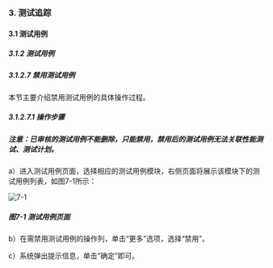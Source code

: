 ### 3. 测试追踪

#### 3.1 测试用例

##### 3.1.2 测试用例

##### 3.1.2.7 禁用测试用例

本节主要介绍禁用测试用例的具体操作过程。

##### 3.1.2.7.1 操作步骤

##### 注意：已审核的测试用例不能删除，只能禁用，禁用后的测试用例无法关联性能测试、测试计划。

a）进入测试用例页面，选择相应的测试用例模块，右侧页面将展示该模块下的测试用例列表，如图7-1所示：

![7-1](https://www.feisuanyz.com/fstest/cszz/12.png)

##### 图7-1 测试用例页面

b）在需禁用测试用例的操作列，单击“更多”选项，选择“禁用”。

c）系统弹出提示信息，单击“确定”即可。
